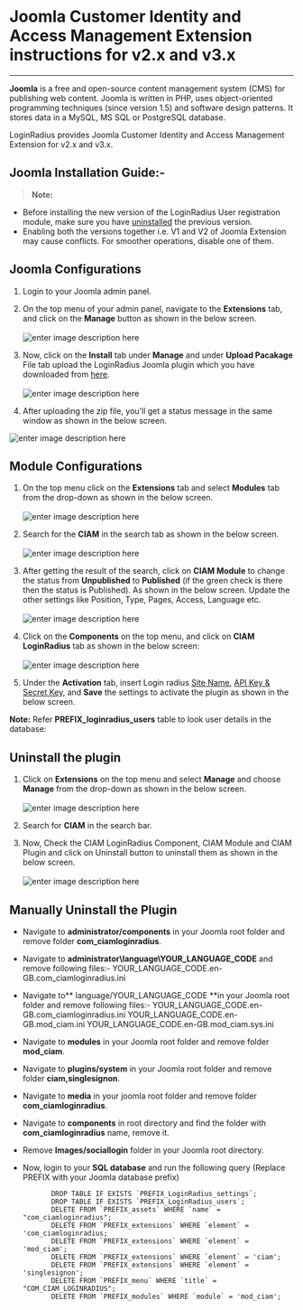 Joomla Customer Identity and Access Management Extension instructions for v2.x and v3.x
===
----
 
**Joomla** is a free and open-source content management system (CMS) for publishing web content. Joomla is written in PHP, uses object-oriented programming techniques (since version 1.5) and software design patterns. It stores data in a MySQL, MS SQL or PostgreSQL database.

LoginRadius provides Joomla Customer Identity and Access Management Extension for v2.x and v3.x.


## Joomla Installation Guide:-

> **Note:** 
- Before installing the new version of the LoginRadius User registration module, make sure you have [uninstalled](#howtouninstalltheplugin4) the previous version.
- Enabling both the versions together i.e. V1 and V2 of Joomla Extension may cause conflicts. For smoother operations, disable one of them.


## Joomla Configurations

1. Login to your Joomla admin panel.

2. On the top menu of your admin panel, navigate to the **Extensions** tab, and click on the **Manage** button as shown in the below screen.
<br><br>![enter image description here](https://apidocs.lrcontent.com/images/unnamed-18_194035f0d7050000758.71011804.png "")

3. Now, click on the **Install** tab under **Manage** and under **Upload Pacakage** File tab upload the LoginRadius Joomla plugin which you have downloaded from [here](https://github.com/LoginRadius/joomla-identity-extension/blob/master/package/ciam_loginradius.zip). 
<br><br>![enter image description here](https://apidocs.lrcontent.com/images/Extensions_Install_joomla_site_Administration-2_100235f0d71016c3b02.42340926.png "")

4. After uploading the zip file, you'll get a status message in the same window as shown in the below screen.

![enter image description here](https://apidocs.lrcontent.com/images/Joomla_v2_Google_Docs-1_26325f0d71e17e3e47.37504451.png "")


## Module Configurations

1.  On the top menu click on the **Extensions**  tab and select **Modules** tab from the drop-down as shown in the below screen.
<br><br>![enter image description here](https://apidocs.lrcontent.com/images/Modules_Site_joomla_site_Administration-3_108075f0d73879a5b93.90966879.png "")

2. Search for the **CIAM** in the search tab as shown in the below screen.
<br><br>![enter image description here](https://apidocs.lrcontent.com/images/unnamed-19_132265f0d7413f02a87.09893257.png "")

3. After getting the result of the search, click on **CIAM Module** to change the status from **Unpublished** to **Published** (if the green check is there then the status is Published). As shown in the below screen. Update the other settings like Position, Type, Pages, Access, Language etc.
<br><br>![enter image description here](https://apidocs.lrcontent.com/images/Modules_Site_joomla_site_Administration-2-1_194525f0d75362706c0.74786266.png "")

4. Click on the **Components** on the top menu, and click on **CIAM LoginRadius** tab as shown in the below screen:
<br><br>![enter image description here](https://apidocs.lrcontent.com/images/CIAM_LoginRadius_joomla_site_Administration-2_214285f0d75edde24a9.05451001.png "")

5. Under the **Activation** tab, insert Login radius [Site Name](/api/v2/admin-console/deployment/get-site-app-name/), [API Key & Secret Key](/api/v2/admin-console/platform-security/api-key-and-secret/), and **Save** the settings to activate the plugin as shown in the below screen.

**Note:** Refer **PREFIX_loginradius_users** table to look user details in the database:

## Uninstall the plugin

1. Click on **Extensions** on the top menu and select **Manage** and choose **Manage** from the drop-down as shown in the below screen.
<br><br>![enter image description here](https://apidocs.lrcontent.com/images/Extensions_Manage_joomla_site_Administration-2_159915f0d77fe8a5bc0.71350844.png "")

2. Search for **CIAM** in the search bar.

3. Now, Check the CIAM LoginRadius Component, CIAM Module and CIAM Plugin and click on Uninstall button to uninstall them as shown in the below screen. 
<br><br>![enter image description here](https://apidocs.lrcontent.com/images/Extensions_Manage_joomla_site_Administration-1-1_237085f0d78df9ff716.43047343.png "")

## Manually Uninstall the Plugin

 - Navigate to **administrator/components** in your Joomla root folder and remove folder **com_ciamloginradius**.

 - Navigate to **administrator\language\YOUR_LANGUAGE_CODE** and remove following files:-
               YOUR_LANGUAGE_CODE.en-GB.com_ciamloginradius.ini

 - Navigate to** language/YOUR_LANGUAGE_CODE **in your Joomla root folder and remove following files:-
              YOUR_LANGUAGE_CODE.en-GB.com_ciamloginradius.ini
              YOUR_LANGUAGE_CODE.en-GB.mod_ciam.ini
              YOUR_LANGUAGE_CODE.en-GB.mod_ciam.sys.ini

 - Navigate to **modules** in your Joomla root folder and remove folder **mod_ciam**.

- Navigate to **plugins/system** in your Joomla root folder and remove folder **ciam,singlesignon**.

- Navigate to **media** in your joomla root folder and remove folder **com_ciamloginradius**.

- Navigate to **components** in root directory and find the folder with **com_ciamloginradius** name, remove it.

- Remove **Images/sociallogin** folder in your Joomla root directory.

- Now, login to your **SQL database** and run the following query (Replace PREFIX with your Joomla database prefix)
 

             DROP TABLE IF EXISTS `PREFIX_LoginRadius_settings`;
             DROP TABLE IF EXISTS `PREFIX_LoginRadius_users`;
             DELETE FROM `PREFIX_assets` WHERE `name` = "com_ciamloginradius";
             DELETE FROM `PREFIX_extensions` WHERE `element` = 'com_ciamloginradius;
             DELETE FROM `PREFIX_extensions` WHERE `element` = 'mod_ciam';
             DELETE FROM `PREFIX_extensions` WHERE `element` = 'ciam'; 
             DELETE FROM `PREFIX_extensions` WHERE `element` = 'singlesignon';         
             DELETE FROM `PREFIX_menu` WHERE `title` = "COM_CIAM_LOGINRADIUS";
             DELETE FROM `PREFIX_modules` WHERE `module` = 'mod_ciam';
